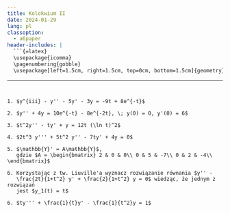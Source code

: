 ```yaml
---
title: Kolokwium II
date: 2024-01-29
lang: pl
classoption:
  - a6paper
header-includes: |
  ```{=latex}
  \usepackage{icomma}
  \pagenumbering{gobble}
  \usepackage[left=1.5cm, right=1.5cm, top=0cm, bottom=1.5cm]{geometry}
  ```
---
```


1. $y^{iii} - y'' - 5y' - 3y = -9t + 8e^{-t}$

2. $y'' + 4y = 10e^{-t} - 8e^{-2t}, \; y(0) = 0, y'(0) = 6$

3. $t^2y'' - ty' + y = 12t (\ln t)^2$

4. $2t^3 y''' + 5t^2 y'' - 7ty' + 4y = 0$

5. $\mathbb{Y}' = A\mathbb{Y}$,
   gdzie $A = \begin{bmatrix} 2 & 0 & 0\\ 0 & 5 & -7\\ 0 & 2 & -4\\ \end{bmatrix}$

6. Korzystając z tw. Liuville'a wyznacz rozwiązanie równania $y'' -
   \frac{2t}{1+t^2} y' + \frac{2}{1+t^2} y = 0$ wiedząc, że jednym z rozwiązań
   jest $y_1(t) = t$

6. $ty''' + \frac{1}{t}y' - \frac{1}{t^2}y = 1$
